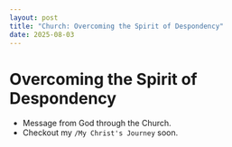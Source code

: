 ```yaml
---
layout: post
title: "Church: Overcoming the Spirit of Despondency"
date: 2025-08-03
---
```


# Overcoming the Spirit of Despondency
- Message from God through the Church.
- Checkout my `/My Christ's Journey` soon.